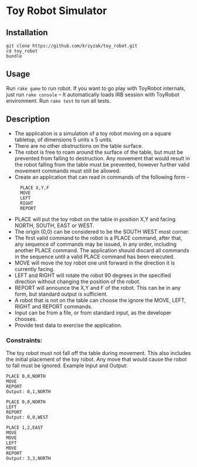 Toy Robot Simulator
=========

## Installation

```
git clone https://github.com/krzyzak/toy_robot.git
cd toy_robot
bundle
```


## Usage

Run ```rake game``` to run robot.
If you want to go play with ToyRobot internals, just run ```rake console``` – It automatically loads IRB session with ToyRobot environment.
Run ```rake test``` to run all tests.

## Description

* The application is a simulation of a toy robot moving on a square tabletop, of dimensions 5 units x 5 units.
* There are no other obstructions on the table surface.
* The robot is free to roam around the surface of the table, but must be prevented from falling to destruction. Any movement
that would result in the robot falling from the table must be prevented, however further valid movement commands must still
be allowed.
* Create an application that can read in commands of the following form -
  ```
    PLACE X,Y,F
    MOVE
    LEFT
    RIGHT
    REPORT
  ```
* PLACE will put the toy robot on the table in position X,Y and facing NORTH, SOUTH, EAST or WEST.
* The origin (0,0) can be considered to be the SOUTH WEST most corner.
* The first valid command to the robot is a PLACE command, after that, any sequence of commands may be issued, in any order, including another PLACE command. The application should discard all commands in the sequence until a valid PLACE command has been executed.
* MOVE will move the toy robot one unit forward in the direction it is currently facing.
* LEFT and RIGHT will rotate the robot 90 degrees in the specified direction without changing the position of the robot.
* REPORT will announce the X,Y and F of the robot. This can be in any form, but standard output is sufficient.
* A robot that is not on the table can choose the ignore the MOVE, LEFT, RIGHT and REPORT commands.
* Input can be from a file, or from standard input, as the developer chooses.
* Provide test data to exercise the application.

### Constraints:

The toy robot must not fall off the table during movement. This also includes the initial placement of the toy robot.
Any move that would cause the robot to fall must be ignored.
Example Input and Output:
```
PLACE 0,0,NORTH
MOVE
REPORT
Output: 0,1,NORTH
```

```
PLACE 0,0,NORTH
LEFT
REPORT
Output: 0,0,WEST
```

```
PLACE 1,2,EAST
MOVE
MOVE
LEFT
MOVE
REPORT
Output: 3,3,NORTH
```
